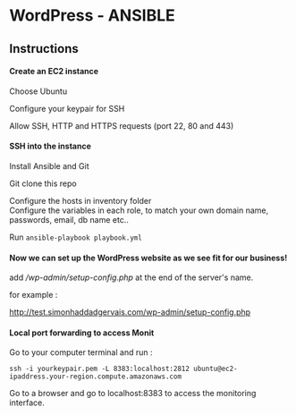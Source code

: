 # WordPress - ANSIBLE

## Instructions
#### Create an EC2 instance

Choose Ubuntu

Configure your keypair for SSH

Allow SSH, HTTP and HTTPS requests (port 22, 80 and 443)

#### SSH into the instance

Install Ansible and Git

Git clone this repo

Configure the hosts in inventory folder  
Configure the variables in each role, to match your own domain name, passwords, email, db name etc..

Run `ansible-playbook playbook.yml`

#### Now we can set up the WordPress website as we see fit for our business!

add */wp-admin/setup-config.php* at the end of the server's name.  

for example :

http://test.simonhaddadgervais.com/wp-admin/setup-config.php

#### Local port forwarding to access Monit

Go to your computer terminal and run :

`ssh -i yourkeypair.pem -L 8383:localhost:2812 ubuntu@ec2-ipaddress.your-region.compute.amazonaws.com`

Go to a browser and go to localhost:8383 to access the monitoring interface.
